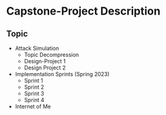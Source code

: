 # Capstone-Project Description
## Topic
- Attack Simulation
  - Topic Decompression
  - Design-Project 1
  - Design Project 2
- Implementation Sprints (Spring 2023)
   - Sprint 1
   - Sprint 2
   - Sprint 3
   - Sprint 4
- Internet of Me
